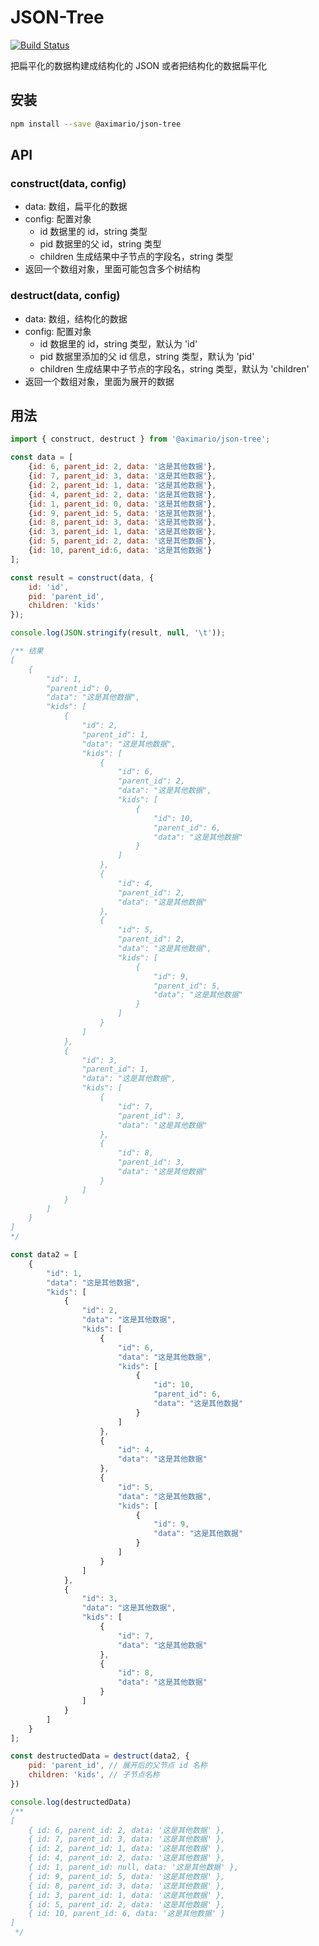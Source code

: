 # JSON-Tree

[![Build Status](https://travis-ci.org/aximario/json-tree.svg?branch=master)](https://travis-ci.org/aximario/json-tree)

把扁平化的数据构建成结构化的 JSON 或者把结构化的数据扁平化

## 安装

```bash
npm install --save @aximario/json-tree
```

## API

### construct(data, config)

* data: 数组，扁平化的数据
* config: 配置对象
    - id 数据里的 id，string 类型
    - pid 数据里的父 id，string 类型
    - children 生成结果中子节点的字段名，string 类型
* 返回一个数组对象，里面可能包含多个树结构

### destruct(data, config)

* data: 数组，结构化的数据
* config: 配置对象
    - id 数据里的 id，string 类型，默认为 'id'
    - pid 数据里添加的父 id 信息，string 类型，默认为 'pid'
    - children 生成结果中子节点的字段名，string 类型，默认为 'children'
* 返回一个数组对象，里面为展开的数据


## 用法

```javascript
import { construct, destruct } from '@aximario/json-tree';

const data = [
    {id: 6, parent_id: 2, data: '这是其他数据'},
    {id: 7, parent_id: 3, data: '这是其他数据'},
    {id: 2, parent_id: 1, data: '这是其他数据'},
    {id: 4, parent_id: 2, data: '这是其他数据'},
    {id: 1, parent_id: 0, data: '这是其他数据'},
    {id: 9, parent_id: 5, data: '这是其他数据'},
    {id: 8, parent_id: 3, data: '这是其他数据'},
    {id: 3, parent_id: 1, data: '这是其他数据'},
    {id: 5, parent_id: 2, data: '这是其他数据'},
    {id: 10, parent_id:6, data: '这是其他数据'}
];

const result = construct(data, {
    id: 'id',
    pid: 'parent_id',
    children: 'kids'
});

console.log(JSON.stringify(result, null, '\t'));

/** 结果
[
	{
		"id": 1,
		"parent_id": 0,
		"data": "这是其他数据",
		"kids": [
			{
				"id": 2,
				"parent_id": 1,
				"data": "这是其他数据",
				"kids": [
					{
						"id": 6,
						"parent_id": 2,
						"data": "这是其他数据",
						"kids": [
							{
								"id": 10,
								"parent_id": 6,
								"data": "这是其他数据"
							}
						]
					},
					{
						"id": 4,
						"parent_id": 2,
						"data": "这是其他数据"
					},
					{
						"id": 5,
						"parent_id": 2,
						"data": "这是其他数据",
						"kids": [
							{
								"id": 9,
								"parent_id": 5,
								"data": "这是其他数据"
							}
						]
					}
				]
			},
			{
				"id": 3,
				"parent_id": 1,
				"data": "这是其他数据",
				"kids": [
					{
						"id": 7,
						"parent_id": 3,
						"data": "这是其他数据"
					},
					{
						"id": 8,
						"parent_id": 3,
						"data": "这是其他数据"
					}
				]
			}
		]
	}
]
*/

const data2 = [
	{
		"id": 1,
		"data": "这是其他数据",
		"kids": [
			{
				"id": 2,
				"data": "这是其他数据",
				"kids": [
					{
						"id": 6,
						"data": "这是其他数据",
						"kids": [
							{
								"id": 10,
								"parent_id": 6,
								"data": "这是其他数据"
							}
						]
					},
					{
						"id": 4,
						"data": "这是其他数据"
					},
					{
						"id": 5,
						"data": "这是其他数据",
						"kids": [
							{
								"id": 9,
								"data": "这是其他数据"
							}
						]
					}
				]
			},
			{
				"id": 3,
				"data": "这是其他数据",
				"kids": [
					{
						"id": 7,
						"data": "这是其他数据"
					},
					{
						"id": 8,
						"data": "这是其他数据"
					}
				]
			}
		]
	}
];

const destructedData = destruct(data2, {
	pid: 'parent_id', // 展开后的父节点 id 名称
	children: 'kids', // 子节点名称
})

console.log(destructedData)
/**
[
	{ id: 6, parent_id: 2, data: '这是其他数据' },
	{ id: 7, parent_id: 3, data: '这是其他数据' },
	{ id: 2, parent_id: 1, data: '这是其他数据' },
	{ id: 4, parent_id: 2, data: '这是其他数据' },
	{ id: 1, parent_id: null, data: '这是其他数据' },
	{ id: 9, parent_id: 5, data: '这是其他数据' },
	{ id: 8, parent_id: 3, data: '这是其他数据' },
	{ id: 3, parent_id: 1, data: '这是其他数据' },
	{ id: 5, parent_id: 2, data: '这是其他数据' },
	{ id: 10, parent_id: 6, data: '这是其他数据' }
]
 */
```